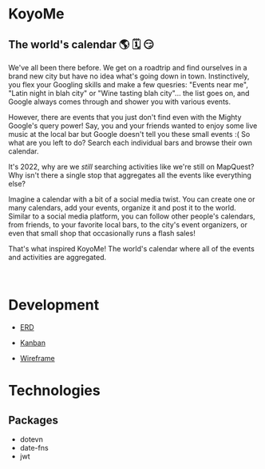 # KoyoMe

## The world's calendar 🌎 🗓 😏

We've all been there before. We get on a roadtrip and find ourselves in a brand new city but have no idea what's going down in town. Instinctively, you flex your Googling skills and make a few quesries: "Events near me", "Latin night in blah city" or "Wine tasting blah city"... the list goes on, and Google always comes through and shower you with various events.

However, there are events that you just don't find even with the Mighty Google's query power! Say, you and your friends wanted to enjoy some live music at the local bar but Google doesn't tell you these small events :( So what are you left to do? Search each individual bars and browse their own calendar.

It's 2022, why are we _still_ searching activities like we're still on MapQuest? Why isn't there a single stop that aggregates all the events like everything else?

Imagine a calendar with a bit of a social media twist. You can create one or many calendars, add your events, organize it and post it to the world. Similar to a social media platform, you can follow other people's calendars, from friends, to your favorite local bars, to the city's event organizers, or even that small shop that occasionally runs a flash sales!

That's what inspired KoyoMe! The world's calendar where all of the events and activities are aggregated.

<br />

# Development

- [ERD](https://lucid.app/lucidchart/3f55956c-ac27-4a0d-ba7d-b9f8b3761b33/edit?viewport_loc=231%2C36%2C1347%2C999%2C0_0&invitationId=inv_4c5dbeea-e0d2-4e8b-8793-54a9abed9c15#)

- [Kanban](https://trello.com/b/e9F9EPSd/koyome-draft)

- [Wireframe](https://www.figma.com/file/aW4G1GT5zIy6ftczvNBIUf/KoyoMe-draft?node-id=0%3A1)

# Technologies

## Packages

- dotevn
- date-fns
- jwt
